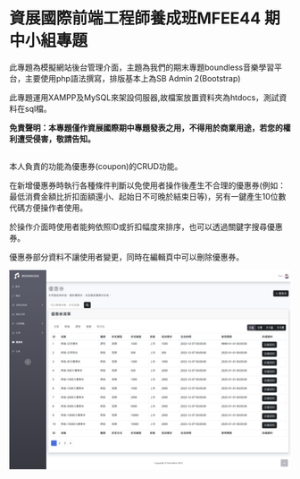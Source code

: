 # 資展國際前端工程師養成班MFEE44 期中小組專題 

此專題為模擬網站後台管理介面，主題為我們的期末專題boundless音樂學習平台，主要使用php語法撰寫，排版基本上為SB Admin 2(Bootstrap)

此專題運用XAMPP及MySQL來架設伺服器,故檔案放置資料夾為htdocs，測試資料在sql檔。

**免責聲明：本專題僅作資展國際期中專題發表之用，不得用於商業用途，若您的權利遭受侵害，敬請告知。**

##

本人負責的功能為優惠券(coupon)的CRUD功能。

在新增優惠券時執行各種條件判斷以免使用者操作後產生不合理的優惠券(例如：最低消費金額比折扣面額還小、起始日不可晚於結束日等)，另有一鍵產生10位數代碼方便操作者使用。

於操作介面時使用者能夠依照ID或折扣幅度來排序，也可以透過關鍵字搜尋優惠券。

優惠券部分資料不讓使用者變更，同時在編輯頁中可以刪除優惠券。

![image](https://github.com/Mstarcra/boundless_back_end/blob/main/sampleimg.png)
